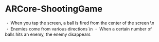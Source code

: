 # ARCore-ShootingGame

・ When you tap the screen, a ball is fired from the center of the screen \n
・ Enemies come from various directions \n
・ When a certain number of balls hits an enemy, the enemy disappears
